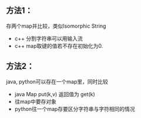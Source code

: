 ## 方法1：
存两个map并比较，类似Isomorphic String
- c++ 分割字符串可以用输入流
- c++ map取键的值若不存在初始化为0.

## 方法2：
java, python可以存在一个map里，同时比较

- java Map put(k,v) 返回值为 get(k)
- 往map中要存对象
- python往一个map存要区分字符串与字符相同的情况
